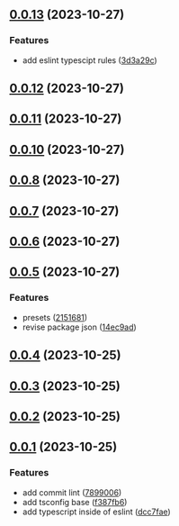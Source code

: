 ## [0.0.13](https://github.com/zz8023wanjin/config/compare/v0.0.12...v0.0.13) (2023-10-27)


### Features

* add eslint typescipt rules ([3d3a29c](https://github.com/zz8023wanjin/config/commit/3d3a29c55c149c39868953a900ea07aa4b61419e))



## [0.0.12](https://github.com/zz8023wanjin/config/compare/v0.0.11...v0.0.12) (2023-10-27)



## [0.0.11](https://github.com/zz8023wanjin/config/compare/v0.0.10...v0.0.11) (2023-10-27)



## [0.0.10](https://github.com/zz8023wanjin/config/compare/v0.0.8...v0.0.10) (2023-10-27)



## [0.0.8](https://github.com/zz8023wanjin/config/compare/v0.0.7...v0.0.8) (2023-10-27)



## [0.0.7](https://github.com/zz8023wanjin/config/compare/v0.0.6...v0.0.7) (2023-10-27)



## [0.0.6](https://github.com/zz8023wanjin/config/compare/v0.0.5...v0.0.6) (2023-10-27)



## [0.0.5](https://github.com/zz8023wanjin/config/compare/v0.0.4...v0.0.5) (2023-10-27)


### Features

* presets ([2151681](https://github.com/zz8023wanjin/config/commit/2151681ec55984d87202f25586eb5d9e72bfc241))
* revise package json ([14ec9ad](https://github.com/zz8023wanjin/config/commit/14ec9adb774954f210edfd6772dd7df72f990ce8))



## [0.0.4](https://github.com/zz8023wanjin/config/compare/v0.0.3...v0.0.4) (2023-10-25)



## [0.0.3](https://github.com/zz8023wanjin/config/compare/v0.0.2...v0.0.3) (2023-10-25)



## [0.0.2](https://github.com/zz8023wanjin/config/compare/v0.0.1...v0.0.2) (2023-10-25)



## [0.0.1](https://github.com/zz8023wanjin/config/compare/7899006d4b8cb660c5620fa8675d3749038fcd86...v0.0.1) (2023-10-25)


### Features

* add commit lint ([7899006](https://github.com/zz8023wanjin/config/commit/7899006d4b8cb660c5620fa8675d3749038fcd86))
* add tsconfig base ([f387fb6](https://github.com/zz8023wanjin/config/commit/f387fb6186d9eeafa1c7f111c5035ef0c97c1615))
* add typescript inside of eslint ([dcc7fae](https://github.com/zz8023wanjin/config/commit/dcc7fae0d29a4e7d4598a7b4de8a63fa0b7eecaa))



